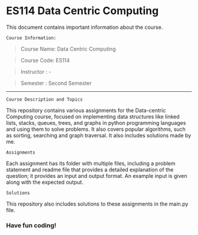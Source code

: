 # ES114 Data Centric Computing

This document contains important information about the course.

`Course Information:`

> Course Name: Data Centric Computing

> Course Code: ES114

> Instructor : -

> Semester : Second Semester
---

`Course Description and Topics`

This repository contains various assignments for the Data-centric Computing course, focused on implementing data structures like linked lists, stacks, queues, trees, and graphs in python programming languages and using them to solve problems. It also covers popular algorithms, such as sorting, searching and graph traversal. It also includes solutions made by me. 

`Assignments`

Each assignment has its folder with multiple files, including a problem statement and readme file that provides a detailed explanation of the question; it provides an input and output format. An example input is given along with the expected output.

`Solutions`

This repository also includes solutions to these assignments in the main.py file. 

### Have fun coding!

